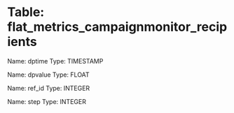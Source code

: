 Table: flat_metrics_campaignmonitor_recipients
==============================================

Name: dptime
Type: TIMESTAMP

Name: dpvalue
Type: FLOAT

Name: ref_id
Type: INTEGER

Name: step
Type: INTEGER

